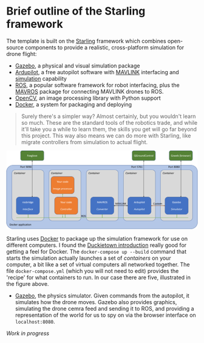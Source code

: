 # Brief outline of the Starling framework

The template is built on the [Starling](https://github.com/StarlingUAS) framework which combines open-source components to provide a realistic, cross-platform simulation for drone flight:
 - [Gazebo](http://gazebosim.org/), a physical and visual simulation package
 - [Ardupilot](https://ardupilot.org/), a free autopilot software with [MAVLINK](https://mavlink.io/en/) interfacing and [simulation](https://ardupilot.org/copter/docs/common-simulation.html) capability
 - [ROS](https://www.ros.org/), a popular software framework for robot interfacing, plus the [MAVROS](http://wiki.ros.org/mavros) package for connecting MAVLINK drones to ROS. 
 - [OpenCV](https://opencv.org/), an image processing library with Python support
 - [Docker](https://www.docker.com/), a system for packaging and deploying 

> Surely there's a simpler way?  Almost certainly, but you wouldn't learn so much.  These are the standard tools of the robotics trade, and while it'll take you a while to learn them, the skills you get will go far beyond this project.  This way also means we can do more with Starling, like migrate controllers from simulation to actual flight.

![Application framework](app.png)

Starling uses [Docker](https://www.docker.com/) to package up the simulation framework for use on different computers.  I found the [Duckietown introduction](https://docs.duckietown.org/DT19/software_devel/out/docker_intro.html) really good for getting a feel for Docker.  The `docker-compose up --build` command that starts the simulation actually launches a set of _containers_ on your computer, a bit like a set of virtual computers all networked together.  The file `docker-compose.yml` (which you will not need to edit) provides the 'recipe' for what containers to run.  In our case there are five, illustrated in the figure above.

- [Gazebo](http://gazebosim.org/), the physics simulator.  Given commands from the autopilot, it simulates how the drone moves.  Gazebo also provides graphics, simulating the drone cemra feed and sending it to ROS, and providing a representation of the world for us to spy on via the browser interface on `localhost:8080`.

_Work in progress_